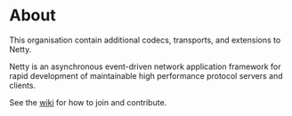# About

This organisation contain additional codecs, transports, and extensions to Netty.

Netty is an asynchronous event-driven network application framework for rapid
development of maintainable high performance protocol servers and clients.

See the [wiki](https://github.com/netty-contrib/.github/wiki) for how to join
and contribute.

